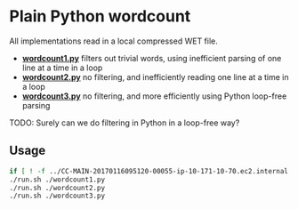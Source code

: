 # Plain Python wordcount

All implementations read in a local compressed WET file.

- [**wordcount1.py**](wordcount1.py) filters out trivial words, using inefficient parsing of one line at a time in a loop
- [**wordcount2.py**](wordcount2.py) no filtering, and inefficiently reading one line at a time in a loop
- [**wordcount3.py**](wordcount3.py) no filtering, and more efficiently using Python loop-free parsing

TODO: Surely can we do filtering in Python in a loop-free way?

## Usage

```sh
if [ ! -f ../CC-MAIN-20170116095120-00055-ip-10-171-10-70.ec2.internal.warc.wet.gz ]; then curl -LO https://commoncrawl.s3.amazonaws.com/crawl-data/CC-MAIN-2017-04/segments/1484560280292.50/wet/CC-MAIN-20170116095120-00055-ip-10-171-10-70.ec2.internal.warc.wet.gz; fi
./run.sh ./wordcount1.py
./run.sh ./wordcount2.py
./run.sh ./wordcount3.py
```